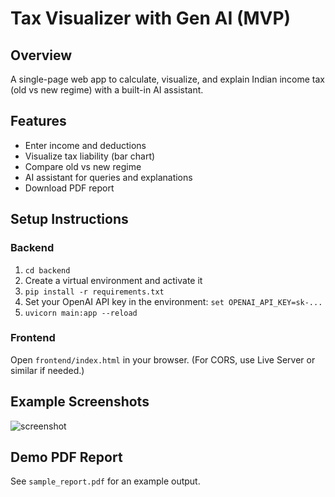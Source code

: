 # Tax Visualizer with Gen AI (MVP)

## Overview
A single-page web app to calculate, visualize, and explain Indian income tax (old vs new regime) with a built-in AI assistant.

## Features
- Enter income and deductions
- Visualize tax liability (bar chart)
- Compare old vs new regime
- AI assistant for queries and explanations
- Download PDF report

## Setup Instructions

### Backend
1. `cd backend`
2. Create a virtual environment and activate it
3. `pip install -r requirements.txt`
4. Set your OpenAI API key in the environment: `set OPENAI_API_KEY=sk-...`
5. `uvicorn main:app --reload`

### Frontend
Open `frontend/index.html` in your browser. (For CORS, use Live Server or similar if needed.)

## Example Screenshots
![screenshot](screenshot.png)

## Demo PDF Report
See `sample_report.pdf` for an example output.

